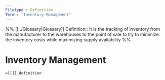 ```yaml
---
Filetype : Definition
Term : "Inventory Management"
---
```


%%
[[../Glossary|Glossary]]
Definition:: It is the tracking of inventory from the manufacturer to the warehouses to the point of sale to try to minimize the inventory costs while maximizing supply availability
%%

# Inventory Management

`=[[]].definition`

